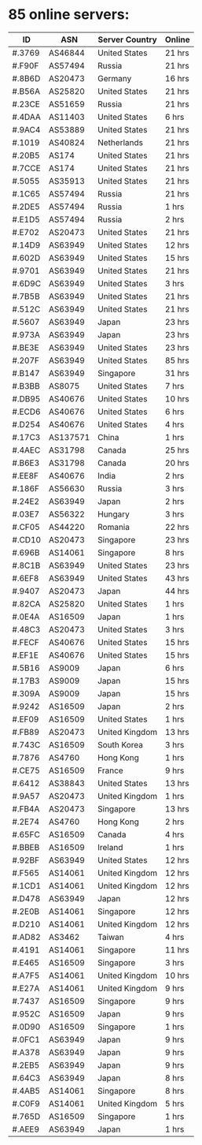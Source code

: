 # 85 online servers:

| ID | ASN | Server Country | Online |
| ------ | ------ | ------ | ------ |
| #.3769 | AS46844 | United States | 21 hrs |
| #.F90F | AS57494 | Russia | 21 hrs |
| #.8B6D | AS20473 | Germany | 16 hrs |
| #.B56A | AS25820 | United States | 21 hrs |
| #.23CE | AS51659 | Russia | 21 hrs |
| #.4DAA | AS11403 | United States | 6 hrs |
| #.9AC4 | AS53889 | United States | 21 hrs |
| #.1019 | AS40824 | Netherlands | 21 hrs |
| #.20B5 | AS174 | United States | 21 hrs |
| #.7CCE | AS174 | United States | 21 hrs |
| #.5055 | AS35913 | United States | 21 hrs |
| #.1C65 | AS57494 | Russia | 21 hrs |
| #.2DE5 | AS57494 | Russia | 1 hrs |
| #.E1D5 | AS57494 | Russia | 2 hrs |
| #.E702 | AS20473 | United States | 21 hrs |
| #.14D9 | AS63949 | United States | 12 hrs |
| #.602D | AS63949 | United States | 15 hrs |
| #.9701 | AS63949 | United States | 21 hrs |
| #.6D9C | AS63949 | United States | 3 hrs |
| #.7B5B | AS63949 | United States | 21 hrs |
| #.512C | AS63949 | United States | 21 hrs |
| #.5607 | AS63949 | Japan | 23 hrs |
| #.973A | AS63949 | Japan | 23 hrs |
| #.BE3E | AS63949 | United States | 23 hrs |
| #.207F | AS63949 | United States | 85 hrs |
| #.B147 | AS63949 | Singapore | 31 hrs |
| #.B3BB | AS8075 | United States | 7 hrs |
| #.DB95 | AS40676 | United States | 10 hrs |
| #.ECD6 | AS40676 | United States | 6 hrs |
| #.D254 | AS40676 | United States | 4 hrs |
| #.17C3 | AS137571 | China | 1 hrs |
| #.4AEC | AS31798 | Canada | 25 hrs |
| #.B6E3 | AS31798 | Canada | 20 hrs |
| #.EE8F | AS40676 | India | 2 hrs |
| #.186F | AS56630 | Russia | 3 hrs |
| #.24E2 | AS63949 | Japan | 2 hrs |
| #.03E7 | AS56322 | Hungary | 3 hrs |
| #.CF05 | AS44220 | Romania | 22 hrs |
| #.CD10 | AS20473 | Singapore | 23 hrs |
| #.696B | AS14061 | Singapore | 8 hrs |
| #.8C1B | AS63949 | United States | 23 hrs |
| #.6EF8 | AS63949 | United States | 43 hrs |
| #.9407 | AS20473 | Japan | 44 hrs |
| #.82CA | AS25820 | United States | 1 hrs |
| #.0E4A | AS16509 | Japan | 1 hrs |
| #.48C3 | AS20473 | United States | 3 hrs |
| #.FECF | AS40676 | United States | 15 hrs |
| #.EF1E | AS40676 | United States | 15 hrs |
| #.5B16 | AS9009 | Japan | 6 hrs |
| #.17B3 | AS9009 | Japan | 15 hrs |
| #.309A | AS9009 | Japan | 15 hrs |
| #.9242 | AS16509 | Japan | 2 hrs |
| #.EF09 | AS16509 | United States | 1 hrs |
| #.FB89 | AS20473 | United Kingdom | 13 hrs |
| #.743C | AS16509 | South Korea | 3 hrs |
| #.7876 | AS4760 | Hong Kong | 1 hrs |
| #.CE75 | AS16509 | France | 9 hrs |
| #.6412 | AS38843 | United States | 13 hrs |
| #.9A57 | AS20473 | United Kingdom | 1 hrs |
| #.FB4A | AS20473 | Singapore | 13 hrs |
| #.2E74 | AS4760 | Hong Kong | 2 hrs |
| #.65FC | AS16509 | Canada | 4 hrs |
| #.BBEB | AS16509 | Ireland | 1 hrs |
| #.92BF | AS63949 | United States | 12 hrs |
| #.F565 | AS14061 | United Kingdom | 12 hrs |
| #.1CD1 | AS14061 | United Kingdom | 12 hrs |
| #.D478 | AS63949 | Japan | 12 hrs |
| #.2E0B | AS14061 | Singapore | 12 hrs |
| #.D210 | AS14061 | United Kingdom | 12 hrs |
| #.AD82 | AS3462 | Taiwan | 4 hrs |
| #.4191 | AS14061 | Singapore | 11 hrs |
| #.E465 | AS16509 | Singapore | 3 hrs |
| #.A7F5 | AS14061 | United Kingdom | 10 hrs |
| #.E27A | AS14061 | United Kingdom | 9 hrs |
| #.7437 | AS16509 | Singapore | 9 hrs |
| #.952C | AS16509 | Japan | 9 hrs |
| #.0D90 | AS16509 | Singapore | 1 hrs |
| #.0FC1 | AS63949 | Japan | 9 hrs |
| #.A378 | AS63949 | Japan | 9 hrs |
| #.2EB5 | AS63949 | Japan | 9 hrs |
| #.64C3 | AS63949 | Japan | 8 hrs |
| #.4AB5 | AS14061 | Singapore | 8 hrs |
| #.C0F9 | AS14061 | United Kingdom | 5 hrs |
| #.765D | AS16509 | Singapore | 1 hrs |
| #.AEE9 | AS63949 | Japan | 1 hrs |

